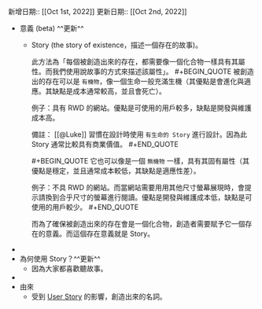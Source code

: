 新增日期:: [[Oct 1st, 2022]]
更新日期:: [[Oct 2nd, 2022]]

- 意義 (beta) ^^更新^^
	- Story (the story of existence，描述一個存在的故事)。
	  
	  此方法為「每個被創造出來的存在，都需要像一個化合物一樣具有其屬性。而我們使用說故事的方式來描述該屬性」。
	  #+BEGIN_QUOTE
	  被創造出的存在可以是 `有機物`，像一個生命一般充滿生機（其優點是會進化與適應。其缺點是成本通常較高，並且會死亡）。
	  
	  例子：具有 RWD 的網站。優點是可使用的用戶較多，缺點是開發與維護成本高。
	  
	  備註： [[@Luke]] 習慣在設計時使用 `有生命的 Story` 進行設計。因為此 Story 通常比較具有商業價值。
	  #+END_QUOTE 
	  
	  #+BEGIN_QUOTE
	  它也可以像是一個 `無機物` 一樣，具有其固有屬性（其優點是穩定，並且通常成本較低，其缺點是適應性差）。
	  
	  例子：不具 RWD 的網站。而當網站需要用用其他尺寸螢幕展現時，會提示請換到合乎尺寸的螢幕進行閱讀。優點是開發與維護成本低，缺點是可使用的用戶較少。
	  #+END_QUOTE 
	  
	  而為了確保被創造出來的存在會是一個化合物，創造者需要賦予它一個存在的意義。而這個存在意義就是 Story。
-
- 為何使用 Story？^^更新^^
	- 因為大家都喜歡聽故事。
-
- 由來
	- 受到 [User Story](https://en.wikipedia.org/wiki/User_story) 的影響，創造出來的名詞。